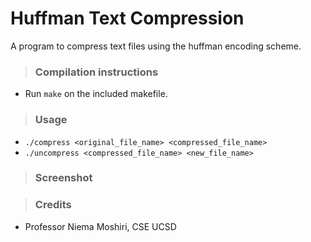 # Huffman Text Compression
A program to compress text files using the huffman encoding scheme.

> ### Compilation instructions
- Run `make` on the included makefile.

> ### Usage
- `./compress <original_file_name> <compressed_file_name>`
- `./uncompress <compressed_file_name> <new_file_name>`

> ### Screenshot



> ### Credits
- Professor Niema Moshiri, CSE UCSD